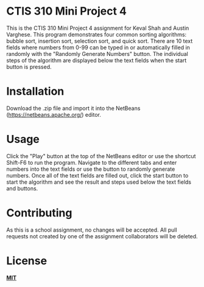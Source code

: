 # CTIS 310 Mini Project 4

This is the CTIS 310 Mini Project 4 assignment for Keval Shah and Austin Varghese. This program demonstrates four common sorting algorithms: bubble sort, insertion sort, selection sort, and quick sort. There are 10 text fields where numbers from 0-99 can be typed in or automatically filled in randomly with the "Randomly Generate Numbers" button. The individual steps of the algorithm are displayed below the text fields when the start button is pressed.

# Installation
Download the .zip file and import it into the NetBeans (https://netbeans.apache.org/) editor.

# Usage
Click the "Play" button at the top of the NetBeans editor or use the shortcut Shift-F6 to run the program. Navigate to the different tabs and enter numbers into the text fields or use the button to randomly generate numbers. Once all of the text fields are filled out, click the start button to start the algorithm and see the result and steps used below the text fields and buttons.

# Contributing
As this is a school assignment, no changes will be accepted. All pull requests not created by one of the assignment collaborators will be deleted.

# License
**[MIT](https://choosealicense.com/licenses/mit/ "MIT License")**
